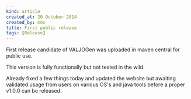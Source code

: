 ```yaml
---
kind: article
created_at: 20 October 2014
created_by: mmc
title: First public release
tags: [Release]
---
```


First release candidate of VALJOGen was uploaded in maven central for public use.

This version is fully functionally but not tested in the wild.

Already fixed a few things today and updated the website but awaiting validated usage from users on various OS's and java tools before a proper v1.0.0 can be released.


